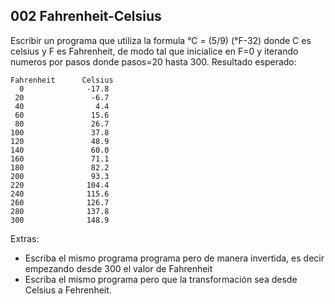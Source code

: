 ## 002 Fahrenheit-Celsius

Escribir un programa que utiliza la formula °C = (5/9) (°F-32) donde C es celsius y F es Fahrenheit, de modo tal que inicialice en F=0 y iterando numeros por pasos donde pasos=20 hasta 300. Resultado esperado:
```
Fahrenheit      Celsius
  0              -17.8
 20               -6.7
 40                4.4
 60               15.6
 80               26.7
100               37.8
120               48.9
140               60.0
160               71.1
180               82.2
200               93.3
220              104.4
240              115.6
260              126.7
280              137.8
300              148.9
```

Extras:
- Escriba el mismo programa programa pero de manera invertida, es decir empezando desde 300 el valor de Fahrenheit
- Escriba el mismo programa pero que la transformación sea desde Celsius a Fehrenheit.
